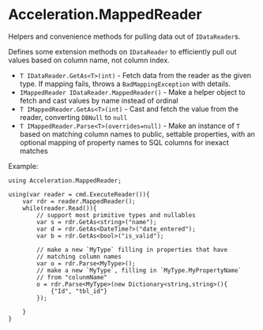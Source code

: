 # Acceleration.MappedReader

Helpers and convenience methods for pulling data out of `IDataReader`s.

Defines some extension methods on `IDataReader` to efficiently pull
out values based on column name, not column index.

* `T IDataReader.GetAs<T>(int)` - Fetch data from the reader as the
  given type. If mapping fails, throws a `BadMappingException` with
  details.
* `IMappedReader IDataReader.MappedReader()` - Make a helper object to fetch and
  cast values by name instead of ordinal
* `T IMappedReader.GetAs<T>(int)` - Cast and fetch the value from the
  reader, converting `DBNull` to `null`
* `T IMappedReader.Parse<T>(overrides=null)` - Make an instance of `T`
  based on matching column names to public, settable properties, with
  an optional mapping of property names to SQL columns for inexact
  matches

Example:

    using Acceleration.MappedReader;
	
	using(var reader = cmd.ExecuteReader()){
		var rdr = reader.MappedReader();
		while(reader.Read()){
			// support most primitive types and nullables
			var s = rdr.GetAs<string>("name");
			var d = rdr.GetAs<DateTime?>("date_entered");
			var b = rdr.GetAs<bool>("is_valid");

	        // make a new `MyType` filling in properties that have
            // matching column names
		    var o = rdr.Parse<MyType>();
			// make a new `MyType`, filling in `MyType.MyPropertyName`
			// from "colunmName"
			o = rdr.Parse<MyType>(new Dictionary<string,string>(){
				{"Id", "tbl_id"}
			});

		}
    }
